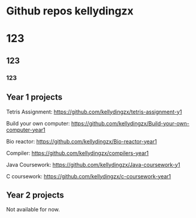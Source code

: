 Github repos kellydingzx
========================
# 123
## 123
### 123

Year 1 projects 
---------------
Tetris Assignment: https://github.com/kellydingzx/tetris-assignment-y1 

Build your own computer: https://github.com/kellydingzx/Build-your-own-computer-year1 

Bio reactor: https://github.com/kellydingzx/Bio-reactor-year1 

Compiler: https://github.com/kellydingzx/compilers-year1

Java Coursework: https://github.com/kellydingzx/Java-coursework-y1 

C coursework: https://github.com/kellydingzx/c-coursework-year1


Year 2 projects
---------------
Not available for now.
